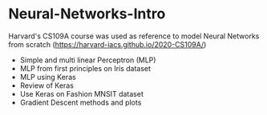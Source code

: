 # Neural-Networks-Intro
Harvard's CS109A course was used as reference to model Neural Networks from scratch (https://harvard-iacs.github.io/2020-CS109A/)
- Simple and multi linear Perceptron (MLP)
- MLP from first principles on Iris dataset
- MLP using Keras
- Review of Keras
- Use Keras on Fashion MNSIT dataset
- Gradient Descent methods and plots
